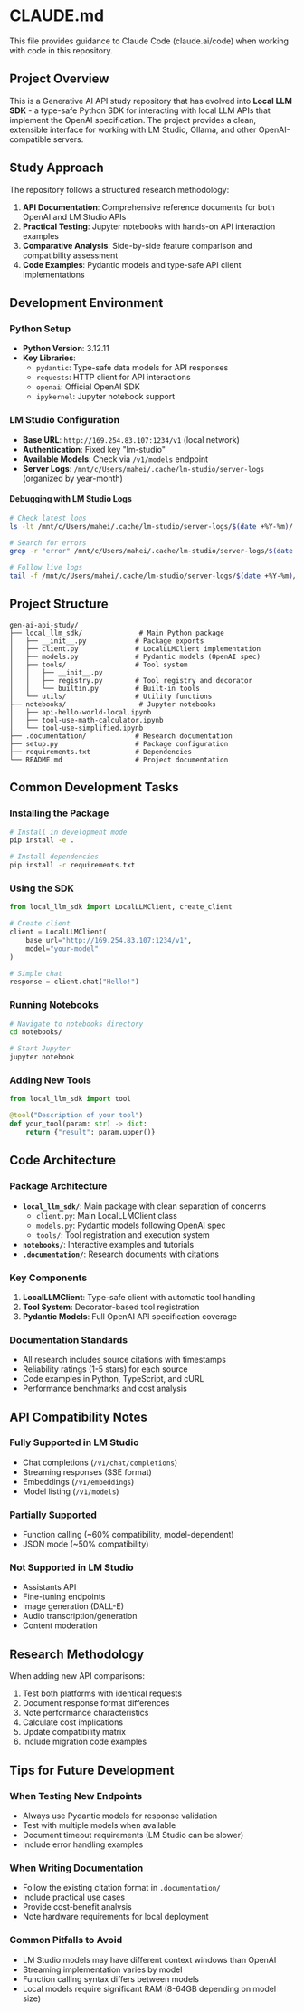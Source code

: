 # CLAUDE.md

This file provides guidance to Claude Code (claude.ai/code) when working with code in this repository.

## Project Overview

This is a Generative AI API study repository that has evolved into **Local LLM SDK** - a type-safe Python SDK for interacting with local LLM APIs that implement the OpenAI specification. The project provides a clean, extensible interface for working with LM Studio, Ollama, and other OpenAI-compatible servers.

## Study Approach

The repository follows a structured research methodology:
1. **API Documentation**: Comprehensive reference documents for both OpenAI and LM Studio APIs
2. **Practical Testing**: Jupyter notebooks with hands-on API interaction examples
3. **Comparative Analysis**: Side-by-side feature comparison and compatibility assessment
4. **Code Examples**: Pydantic models and type-safe API client implementations

## Development Environment

### Python Setup
- **Python Version**: 3.12.11
- **Key Libraries**:
  - `pydantic`: Type-safe data models for API responses
  - `requests`: HTTP client for API interactions
  - `openai`: Official OpenAI SDK
  - `ipykernel`: Jupyter notebook support

### LM Studio Configuration
- **Base URL**: `http://169.254.83.107:1234/v1` (local network)
- **Authentication**: Fixed key "lm-studio"
- **Available Models**: Check via `/v1/models` endpoint
- **Server Logs**: `/mnt/c/Users/mahei/.cache/lm-studio/server-logs` (organized by year-month)

#### Debugging with LM Studio Logs
```bash
# Check latest logs
ls -lt /mnt/c/Users/mahei/.cache/lm-studio/server-logs/$(date +%Y-%m)/ | head

# Search for errors
grep -r "error" /mnt/c/Users/mahei/.cache/lm-studio/server-logs/$(date +%Y-%m)/

# Follow live logs
tail -f /mnt/c/Users/mahei/.cache/lm-studio/server-logs/$(date +%Y-%m)/*.log
```

## Project Structure

```
gen-ai-api-study/
├── local_llm_sdk/              # Main Python package
│   ├── __init__.py            # Package exports
│   ├── client.py              # LocalLLMClient implementation
│   ├── models.py              # Pydantic models (OpenAI spec)
│   ├── tools/                 # Tool system
│   │   ├── __init__.py
│   │   ├── registry.py        # Tool registry and decorator
│   │   └── builtin.py         # Built-in tools
│   └── utils/                 # Utility functions
├── notebooks/                  # Jupyter notebooks
│   ├── api-hello-world-local.ipynb
│   ├── tool-use-math-calculator.ipynb
│   └── tool-use-simplified.ipynb
├── .documentation/            # Research documentation
├── setup.py                   # Package configuration
├── requirements.txt           # Dependencies
└── README.md                  # Project documentation
```

## Common Development Tasks

### Installing the Package
```bash
# Install in development mode
pip install -e .

# Install dependencies
pip install -r requirements.txt
```

### Using the SDK
```python
from local_llm_sdk import LocalLLMClient, create_client

# Create client
client = LocalLLMClient(
    base_url="http://169.254.83.107:1234/v1",
    model="your-model"
)

# Simple chat
response = client.chat("Hello!")
```

### Running Notebooks
```bash
# Navigate to notebooks directory
cd notebooks/

# Start Jupyter
jupyter notebook
```

### Adding New Tools
```python
from local_llm_sdk import tool

@tool("Description of your tool")
def your_tool(param: str) -> dict:
    return {"result": param.upper()}
```

## Code Architecture

### Package Architecture
- **`local_llm_sdk/`**: Main package with clean separation of concerns
  - `client.py`: Main LocalLLMClient class
  - `models.py`: Pydantic models following OpenAI spec
  - `tools/`: Tool registration and execution system
- **`notebooks/`**: Interactive examples and tutorials
- **`.documentation/`**: Research documents with citations

### Key Components
1. **LocalLLMClient**: Type-safe client with automatic tool handling
2. **Tool System**: Decorator-based tool registration
3. **Pydantic Models**: Full OpenAI API specification coverage

### Documentation Standards
- All research includes source citations with timestamps
- Reliability ratings (1-5 stars) for each source
- Code examples in Python, TypeScript, and cURL
- Performance benchmarks and cost analysis

## API Compatibility Notes

### Fully Supported in LM Studio
- Chat completions (`/v1/chat/completions`)
- Streaming responses (SSE format)
- Embeddings (`/v1/embeddings`)
- Model listing (`/v1/models`)

### Partially Supported
- Function calling (~60% compatibility, model-dependent)
- JSON mode (~50% compatibility)

### Not Supported in LM Studio
- Assistants API
- Fine-tuning endpoints
- Image generation (DALL-E)
- Audio transcription/generation
- Content moderation

## Research Methodology

When adding new API comparisons:
1. Test both platforms with identical requests
2. Document response format differences
3. Note performance characteristics
4. Calculate cost implications
5. Update compatibility matrix
6. Include migration code examples

## Tips for Future Development

### When Testing New Endpoints
- Always use Pydantic models for response validation
- Test with multiple models when available
- Document timeout requirements (LM Studio can be slower)
- Include error handling examples

### When Writing Documentation
- Follow the existing citation format in `.documentation/`
- Include practical use cases
- Provide cost-benefit analysis
- Note hardware requirements for local deployment

### Common Pitfalls to Avoid
- LM Studio models may have different context windows than OpenAI
- Streaming implementation varies by model
- Function calling syntax differs between models
- Local models require significant RAM (8-64GB depending on model size)
